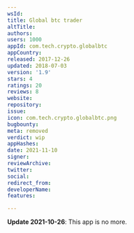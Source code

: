 ```yaml
---
wsId: 
title: Global btc trader
altTitle: 
authors: 
users: 1000
appId: com.tech.crypto.globalbtc
appCountry: 
released: 2017-12-26
updated: 2018-07-03
version: '1.9'
stars: 4
ratings: 20
reviews: 8
website: 
repository: 
issue: 
icon: com.tech.crypto.globalbtc.png
bugbounty: 
meta: removed
verdict: wip
appHashes: 
date: 2021-11-10
signer: 
reviewArchive: 
twitter: 
social: 
redirect_from: 
developerName: 
features: 

---
```


**Update 2021-10-26**: This app is no more.

